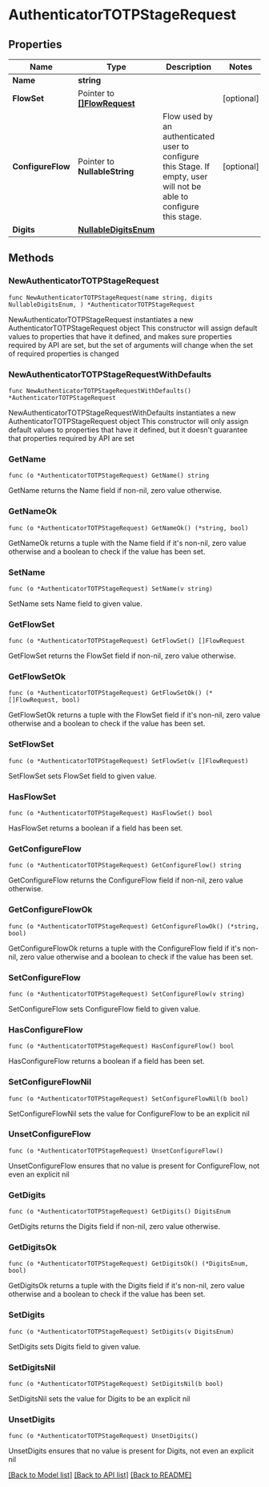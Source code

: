 # AuthenticatorTOTPStageRequest

## Properties

Name | Type | Description | Notes
------------ | ------------- | ------------- | -------------
**Name** | **string** |  | 
**FlowSet** | Pointer to [**[]FlowRequest**](FlowRequest.md) |  | [optional] 
**ConfigureFlow** | Pointer to **NullableString** | Flow used by an authenticated user to configure this Stage. If empty, user will not be able to configure this stage. | [optional] 
**Digits** | [**NullableDigitsEnum**](DigitsEnum.md) |  | 

## Methods

### NewAuthenticatorTOTPStageRequest

`func NewAuthenticatorTOTPStageRequest(name string, digits NullableDigitsEnum, ) *AuthenticatorTOTPStageRequest`

NewAuthenticatorTOTPStageRequest instantiates a new AuthenticatorTOTPStageRequest object
This constructor will assign default values to properties that have it defined,
and makes sure properties required by API are set, but the set of arguments
will change when the set of required properties is changed

### NewAuthenticatorTOTPStageRequestWithDefaults

`func NewAuthenticatorTOTPStageRequestWithDefaults() *AuthenticatorTOTPStageRequest`

NewAuthenticatorTOTPStageRequestWithDefaults instantiates a new AuthenticatorTOTPStageRequest object
This constructor will only assign default values to properties that have it defined,
but it doesn't guarantee that properties required by API are set

### GetName

`func (o *AuthenticatorTOTPStageRequest) GetName() string`

GetName returns the Name field if non-nil, zero value otherwise.

### GetNameOk

`func (o *AuthenticatorTOTPStageRequest) GetNameOk() (*string, bool)`

GetNameOk returns a tuple with the Name field if it's non-nil, zero value otherwise
and a boolean to check if the value has been set.

### SetName

`func (o *AuthenticatorTOTPStageRequest) SetName(v string)`

SetName sets Name field to given value.


### GetFlowSet

`func (o *AuthenticatorTOTPStageRequest) GetFlowSet() []FlowRequest`

GetFlowSet returns the FlowSet field if non-nil, zero value otherwise.

### GetFlowSetOk

`func (o *AuthenticatorTOTPStageRequest) GetFlowSetOk() (*[]FlowRequest, bool)`

GetFlowSetOk returns a tuple with the FlowSet field if it's non-nil, zero value otherwise
and a boolean to check if the value has been set.

### SetFlowSet

`func (o *AuthenticatorTOTPStageRequest) SetFlowSet(v []FlowRequest)`

SetFlowSet sets FlowSet field to given value.

### HasFlowSet

`func (o *AuthenticatorTOTPStageRequest) HasFlowSet() bool`

HasFlowSet returns a boolean if a field has been set.

### GetConfigureFlow

`func (o *AuthenticatorTOTPStageRequest) GetConfigureFlow() string`

GetConfigureFlow returns the ConfigureFlow field if non-nil, zero value otherwise.

### GetConfigureFlowOk

`func (o *AuthenticatorTOTPStageRequest) GetConfigureFlowOk() (*string, bool)`

GetConfigureFlowOk returns a tuple with the ConfigureFlow field if it's non-nil, zero value otherwise
and a boolean to check if the value has been set.

### SetConfigureFlow

`func (o *AuthenticatorTOTPStageRequest) SetConfigureFlow(v string)`

SetConfigureFlow sets ConfigureFlow field to given value.

### HasConfigureFlow

`func (o *AuthenticatorTOTPStageRequest) HasConfigureFlow() bool`

HasConfigureFlow returns a boolean if a field has been set.

### SetConfigureFlowNil

`func (o *AuthenticatorTOTPStageRequest) SetConfigureFlowNil(b bool)`

 SetConfigureFlowNil sets the value for ConfigureFlow to be an explicit nil

### UnsetConfigureFlow
`func (o *AuthenticatorTOTPStageRequest) UnsetConfigureFlow()`

UnsetConfigureFlow ensures that no value is present for ConfigureFlow, not even an explicit nil
### GetDigits

`func (o *AuthenticatorTOTPStageRequest) GetDigits() DigitsEnum`

GetDigits returns the Digits field if non-nil, zero value otherwise.

### GetDigitsOk

`func (o *AuthenticatorTOTPStageRequest) GetDigitsOk() (*DigitsEnum, bool)`

GetDigitsOk returns a tuple with the Digits field if it's non-nil, zero value otherwise
and a boolean to check if the value has been set.

### SetDigits

`func (o *AuthenticatorTOTPStageRequest) SetDigits(v DigitsEnum)`

SetDigits sets Digits field to given value.


### SetDigitsNil

`func (o *AuthenticatorTOTPStageRequest) SetDigitsNil(b bool)`

 SetDigitsNil sets the value for Digits to be an explicit nil

### UnsetDigits
`func (o *AuthenticatorTOTPStageRequest) UnsetDigits()`

UnsetDigits ensures that no value is present for Digits, not even an explicit nil

[[Back to Model list]](../README.md#documentation-for-models) [[Back to API list]](../README.md#documentation-for-api-endpoints) [[Back to README]](../README.md)


